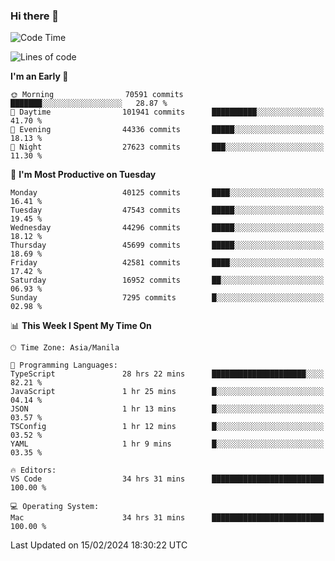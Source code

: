 ### Hi there 👋

<!--START_SECTION:waka-->
![Code Time](http://img.shields.io/badge/Code%20Time-4%2C890%20hrs%2017%20mins-blue)

![Lines of code](https://img.shields.io/badge/From%20Hello%20World%20I%27ve%20Written-109.6%20million%20lines%20of%20code-blue)

**I'm an Early 🐤** 

```text
🌞 Morning                70591 commits       ███████░░░░░░░░░░░░░░░░░░   28.87 % 
🌆 Daytime                101941 commits      ██████████░░░░░░░░░░░░░░░   41.70 % 
🌃 Evening                44336 commits       █████░░░░░░░░░░░░░░░░░░░░   18.13 % 
🌙 Night                  27623 commits       ███░░░░░░░░░░░░░░░░░░░░░░   11.30 % 
```
📅 **I'm Most Productive on Tuesday** 

```text
Monday                   40125 commits       ████░░░░░░░░░░░░░░░░░░░░░   16.41 % 
Tuesday                  47543 commits       █████░░░░░░░░░░░░░░░░░░░░   19.45 % 
Wednesday                44296 commits       █████░░░░░░░░░░░░░░░░░░░░   18.12 % 
Thursday                 45699 commits       █████░░░░░░░░░░░░░░░░░░░░   18.69 % 
Friday                   42581 commits       ████░░░░░░░░░░░░░░░░░░░░░   17.42 % 
Saturday                 16952 commits       ██░░░░░░░░░░░░░░░░░░░░░░░   06.93 % 
Sunday                   7295 commits        █░░░░░░░░░░░░░░░░░░░░░░░░   02.98 % 
```


📊 **This Week I Spent My Time On** 

```text
🕑︎ Time Zone: Asia/Manila

💬 Programming Languages: 
TypeScript               28 hrs 22 mins      █████████████████████░░░░   82.21 % 
JavaScript               1 hr 25 mins        █░░░░░░░░░░░░░░░░░░░░░░░░   04.14 % 
JSON                     1 hr 13 mins        █░░░░░░░░░░░░░░░░░░░░░░░░   03.57 % 
TSConfig                 1 hr 12 mins        █░░░░░░░░░░░░░░░░░░░░░░░░   03.52 % 
YAML                     1 hr 9 mins         █░░░░░░░░░░░░░░░░░░░░░░░░   03.35 % 

🔥 Editors: 
VS Code                  34 hrs 31 mins      █████████████████████████   100.00 % 

💻 Operating System: 
Mac                      34 hrs 31 mins      █████████████████████████   100.00 % 
```


 Last Updated on 15/02/2024 18:30:22 UTC
<!--END_SECTION:waka-->


<!--
**rad182/rad182** is a ✨ _special_ ✨ repository because its `README.md` (this file) appears on your GitHub profile.

Here are some ideas to get you started:

- 🔭 I’m currently working on ...
- 🌱 I’m currently learning ...
- 👯 I’m looking to collaborate on ...
- 🤔 I’m looking for help with ...
- 💬 Ask me about ...
- 📫 How to reach me: ...
- 😄 Pronouns: ...
- ⚡ Fun fact: ...
-->
